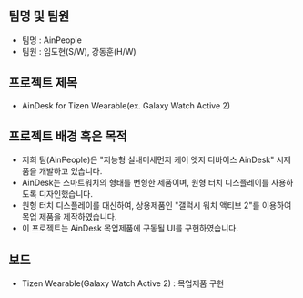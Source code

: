 ## 팀명 및 팀원
* 팀명 : AinPeople
* 팀원 : 임도현(S/W), 강동훈(H/W)

## 프로젝트 제목
* AinDesk for Tizen Wearable(ex. Galaxy Watch Active 2)

## 프로젝트 배경 혹은 목적
* 저희 팀(AinPeople)은 "지능형 실내미세먼지 케어 엣지 디바이스 AinDesk" 시제품을 개발하고 있습니다.
* AinDesk는 스마트워치의 형태를 변형한 제품이며, 원형 터치 디스플레이를 사용하도록 디자인했습니다.
* 원형 터치 디스플레이를 대신하여, 상용제품인 "갤럭시 워치 액티브 2"를 이용하여 목업 제품을 제작하였습니다.
* 이 프로젝트는 AinDesk 목업제품에 구동될 UI를 구현하였습니다.

## 보드
* Tizen Wearable(Galaxy Watch Active 2) : 목업제품 구현
